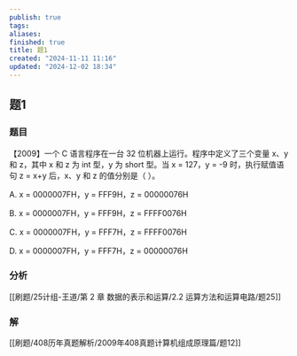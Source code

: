 ```yaml
---
publish: true
tags: 
aliases: 
finished: true
title: 题1
created: "2024-11-11 11:16"
updated: "2024-12-02 18:34"
---
```

## 题1
### 题目
【2009】一个 C 语言程序在一台 32 位机器上运行。程序中定义了三个变量 x、y 和 z，其中 x 和 z 为 int 型，y 为 short 型。当 x = 127，y = -9 时，执行赋值语句 z = x+y 后，x、y 和 z 的值分别是（ ）。

A. x = 0000007FH，y = FFF9H，z = 00000076H

B. x = 0000007FH，y = FFF9H，z = FFFF0076H

C. x = 0000007FH，y = FFF7H，z = FFFF0076H

D. x = 0000007FH，y = FFF7H，z = 00000076H
### 分析
[[刷题/25计组-王道/第 2 章 数据的表示和运算/2.2 运算方法和运算电路/题25]]
### 解
[[刷题/408历年真题解析/2009年408真题计算机组成原理篇/题12]]